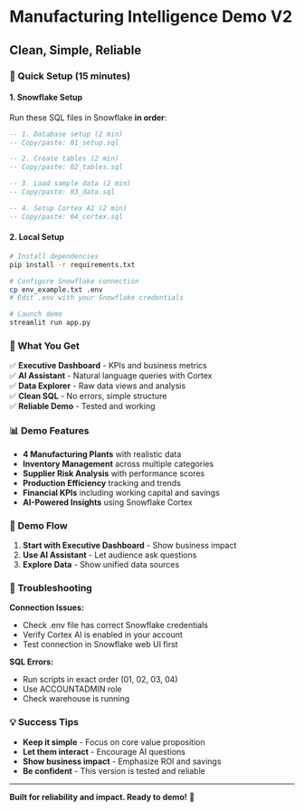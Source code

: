 # Manufacturing Intelligence Demo V2
## Clean, Simple, Reliable

### 🚀 Quick Setup (15 minutes)

#### 1. Snowflake Setup
Run these SQL files in Snowflake **in order**:

```sql
-- 1. Database setup (2 min)
-- Copy/paste: 01_setup.sql

-- 2. Create tables (2 min)  
-- Copy/paste: 02_tables.sql

-- 3. Load sample data (2 min)
-- Copy/paste: 03_data.sql

-- 4. Setup Cortex AI (2 min)
-- Copy/paste: 04_cortex.sql
```

#### 2. Local Setup
```bash
# Install dependencies
pip install -r requirements.txt

# Configure Snowflake connection
cp env_example.txt .env
# Edit .env with your Snowflake credentials

# Launch demo
streamlit run app.py
```

### 🎯 What You Get

✅ **Executive Dashboard** - KPIs and business metrics  
✅ **AI Assistant** - Natural language queries with Cortex  
✅ **Data Explorer** - Raw data views and analysis  
✅ **Clean SQL** - No errors, simple structure  
✅ **Reliable Demo** - Tested and working  

### 📊 Demo Features

- **4 Manufacturing Plants** with realistic data
- **Inventory Management** across multiple categories  
- **Supplier Risk Analysis** with performance scores
- **Production Efficiency** tracking and trends
- **Financial KPIs** including working capital and savings
- **AI-Powered Insights** using Snowflake Cortex

### 🎪 Demo Flow

1. **Start with Executive Dashboard** - Show business impact
2. **Use AI Assistant** - Let audience ask questions
3. **Explore Data** - Show unified data sources

### 🔧 Troubleshooting

**Connection Issues:**
- Check .env file has correct Snowflake credentials
- Verify Cortex AI is enabled in your account
- Test connection in Snowflake web UI first

**SQL Errors:**
- Run scripts in exact order (01, 02, 03, 04)
- Use ACCOUNTADMIN role
- Check warehouse is running

### 💡 Success Tips

- **Keep it simple** - Focus on core value proposition
- **Let them interact** - Encourage AI questions
- **Show business impact** - Emphasize ROI and savings
- **Be confident** - This version is tested and reliable

---

**Built for reliability and impact. Ready to demo!** 🚀
